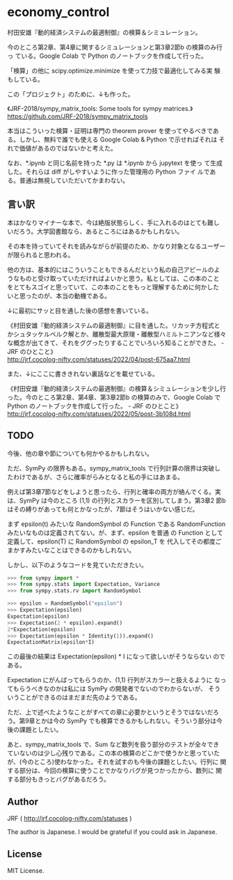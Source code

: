# economy_control

<!-- Time-stamp: "2022-05-15T13:40:57Z" -->

村田安雄『動的経済システムの最適制御』の検算＆シミュレーション。

今のところ第2章、第4章に関するシミュレーションと第3章2節b の検算のみ行っ
ている。Google Colab で Python のノートブックを作成して行った。

「検算」の他に scipy.optimize.minimize を使って力技で最適化してみる実
験もしている。

この「プロジェクト」のために、↓も作った。

《JRF-2018/sympy_matrix_tools: Some tools for sympy matrices.》  
https://github.com/JRF-2018/sympy_matrix_tools

本当はこういった検算・証明は専門の theorem prover を使ってやるべきであ
る。しかし、無料で誰でも使える Google Colab & Python で示せればそれは
それで価値があるのではないかと考えた。

なお、*.ipynb と同じ名前を持った *.py は *.ipynb から jupytext を使っ
て生成した。それらは diff がしやすいように作った管理用の Python ファイ
ルである。普通は無視していただいてかまわない。


## 言い訳

本はかなりマイナーな本で、今は絶版状態らしく、手に入れるのはとても難し
いだろう。大学図書館なら、あるところにはあるかもしれない。

その本を持っていてそれを読みながらが前提のため、かなり対象となるユーザー
が限られると思われる。

他の方は、基本的にはこういうこともできるんだという私の自己アピールのよ
うなものと受け取っていただければよいかと思う。私としては、この本のこと
をとてもスゴイと思っていて、この本のことをもっと理解するために何かした
いと思ったのが、本当の動機である。

↓に最初にサッと目を通した後の感想を書いている。

《村田安雄『動的経済システムの最適制御』に目を通した。リカッチ方程式と
かシュタッケルベルク解とか、離散型最大原理・離散型ハミルトニアンなど様々
な概念が出てきて、それをググったりすることでいろいろ知ることができた。 - JRF のひとこと》  
http://jrf.cocolog-nifty.com/statuses/2022/04/post-675aa7.html

また、↓にここに書ききれない裏話などを載せている。

《村田安雄『動的経済システムの最適制御』の検算＆シミュレーションを少し行った。今のところ第2章、第4章、第3章2節b の検算のみで、Google Colab で Python のノートブックを作成して行った。 - JRF のひとこと》  
http://jrf.cocolog-nifty.com/statuses/2022/05/post-3b108d.html


## TODO

今後、他の章や節についても何かやるかもしれない。

ただ、SymPy の限界もある。sympy_matrix_tools で行列計算の限界は突破し
たわけであるが、さらに確率がらみとなると私の手にはあまる。

例えば第3章7節などをしようと思ったら、行列と確率の両方が絡んでくる。実
は、SymPy は今のところ (1,1) の行列とスカラーを区別してしまう。第3章2
節b はその縛りがあっても何とかなったが、7節はそうはいかない感じだ。

まず epsilon(t) みたいな RandomSymbol の Function である
RandomFunction みたいなものは定義されてない。が、まず、epsilon を普通
の Function として定義して、epsilon(T) に RandomSymbol の epsilon_T を
代入してその都度ごまかすみたいなことはできるのかもしれない。

しかし、以下のようなコードを見ていただきたい。

```python
>>> from sympy import *
>>> from sympy.stats import Expectation, Variance
>>> from sympy.stats.rv import RandomSymbol

>>> epsilon = RandomSymbol("epsilon")
>>> Expectation(epsilon)
Expectation(epsilon)
>>> Expectation(2 * epsilon).expand()
2*Expectation(epsilon)
>>> Expectation(epsilon * Identity(1)).expand()
ExpectationMatrix(epsilon*I)

```

この最後の結果は Expectation(epsilon) * I になって欲しいがそうならない
のである。

Expectation にがんばってもらうのか、(1,1) 行列がスカラーと扱えるように
なってもらうべきなのかは私には SymPy の開発者でないのでわからないが、
そういうことができるのはまだまだ先のようである。

ただ、上で述べたようなことがすべての章に必要かというとそうではないだろ
う。第9章とかは今の SymPy でも検算できるかもしれない。そういう部分は今
後の課題としたい。

あと、sympy_matrix_tools で、Sum など数列を扱う部分のテストが全々でき
ていないのは少し心残りである。この本の検算のどこかで使うかと思っていた
が、(今のところ)使わなかった。それを試すのも今後の課題としたい。行列に
関する部分は、今回の検算に使うことでかなりバグが見つかったから、数列に
関する部分もきっとバグがあるだろう。


## Author

JRF ( http://jrf.cocolog-nifty.com/statuses )

The author is Japanese.  I would be grateful if you could ask in Japanese.


## License

MIT License.
